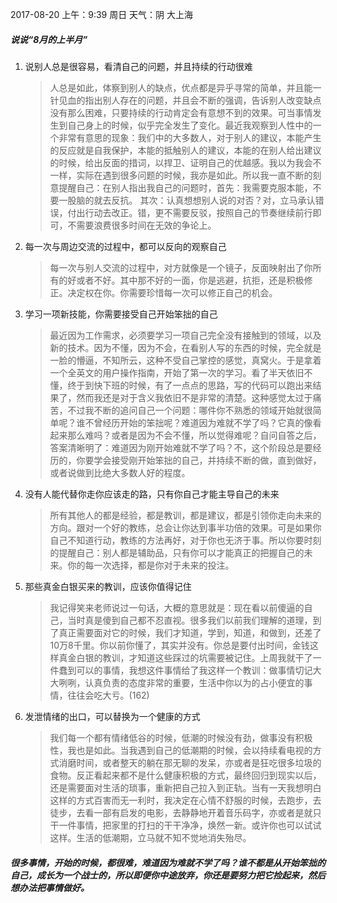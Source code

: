 2017-08-20  上午：9:39  周日  天气：阴   大上海

##### *说说“8月的上半月”*

1. 说别人总是很容易，看清自己的问题，并且持续的行动很难

   > 人总是如此，体察到别人的缺点，优点都是异乎寻常的简单，并且能一针见血的指出别人存在的问题，并且会不断的强调，告诉别人改变缺点没有那么困难，只要持续的行动肯定会有意想不到的效果。可当事情发生到自己身上的时候，似乎完全发生了变化。最近我观察到人性中的一个非常有意思的现象：我们中的大多数人，对于别人的建议，本能产生的反应就是自我保护，本能的抵触别人的建议，本能的在别人给出建议的时候，给出反面的措词，以捍卫、证明自己的优越感。我以为我会不一样，实际在遇到很多问题的时候，我亦是如此。所以我一直不断的刻意提醒自己：在别人指出我自己的问题时，首先：我需要克服本能，不要一股脑的就去反抗。 其次：认真想想别人说的对否？对，立马承认错误，付出行动去改正。错，更不需要反驳，按照自己的节奏继续前行即可，不需要浪费很多时间在无效的争论上。

2. 每一次与周边交流的过程中，都可以反向的观察自己

   > ​每一次与别人交流的过程中，对方就像是一个镜子，反面映射出了你所有的好或者不好。其中那不好的一面，你是逃避，抗拒，还是积极修正。决定权在你。你需要珍惜每一次可以修正自己的机会。

3. 学习一项新技能，你需要接受自己开始笨拙的自己

   > 最近因为工作需求，必须要学习一项自己完全没有接触到的领域，以及新的技术。因为不懂，因为不会，在看别人写的东西的时候，完全就是一脸的懵逼，不知所云，这种不受自己掌控的感觉，真窝火。于是拿着一个全英文的用户操作指南，开始了第一次的学习。看了半天依旧不懂，终于到快下班的时候，有了一点点的思路，写的代码可以跑出来结果了，然而我还是对于含义我依旧不是非常的清楚。这种感觉太过于痛苦，不过我不断的追问自己一个问题：哪件你不熟悉的领域开始就很简单呢？谁不曾经历开始的笨拙呢？难道因为难就不学了吗？它真的像看起来那么难吗？或者是因为不会不懂，所以觉得难呢？自问自答之后，答案清晰明了：难道因为刚开始难就不学了吗？不，这个阶段总是要经历的，你要学会接受刚开始笨拙的自己，并持续不断的做，直到做好，或者说做到比绝大多数人好的程度。

4. 没有人能代替你走你应该走的路，只有你自己才能主导自己的未来

   > 所有其他人的都是经验，都是教训，都是建议，都是引领你走向未来的方向。跟对一个好的教练，总会让你达到事半功倍的效果。可是如果你自己不知道行动，教练的方法再好，对于你也无济于事。所以你要时刻的提醒自己：别人都是辅助品，只有你可以才能真正的把握自己的未来。你的每一次选择，都是你对于未来的投注。

5. 那些真金白银买来的教训，应该你值得记住

   > 我记得笑来老师说过一句话，大概的意思就是：现在看以前傻逼的自己，当时真是傻到自己都不忍直视。很多我们以前我们理解的道理，到了真正需要面对它的时候，我们才知道，学到，知道，和做到，还差了10万8千里。你以前你懂了，其实并没有。你总是要付出时间，金钱这样真金白银的教训，才知道这些踩过的坑需要被记住。上周我就干了一件蠢到可以的事情，我想这件事情给了我这样一个教训：做事情切记大大咧咧，认真负责的态度非常的重要，生活中你以为的占小便宜的事情，往往会吃大亏。(162)

6. 发泄情绪的出口，可以替换为一个健康的方式

   > 我们每一个都有情绪低谷的时候，低潮的时候没有劲，做事没有积极性，我也是如此。当我遇到自己的低潮期的时候，会以持续看电视的方式消磨时间，或者整天的躺在那无聊的发呆，亦或者是狂吃很多垃圾的食物。反正看起来都不是什么健康积极的方式，最终回归到现实以后，还是需要面对生活的琐事，重新把自己拉入到正轨。当有一天我想明白这样的方式百害而无一利时，我决定在心情不舒服的时候，去跑步，去徒步，去看一部有启发的电影，去静静地开着音乐码字，亦或者是就只干一件事情，把家里的打扫的干干净净，焕然一新。或许你也可以试试这样。生活的低潮期，立马就不知不觉地消失殆尽。

##### *很多事情，开始的时候，都很难，难道因为难就不学了吗？谁不都是从开始笨拙的自己，成长为一个战士的，所以即便你中途放弃，你还是要努力把它捡起来，然后想办法把事情做好。*